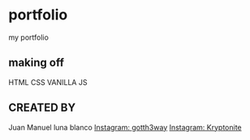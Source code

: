 # portfolio
my portfolio

## making off
HTML
CSS
VANILLA JS

## CREATED BY
Juan Manuel luna blanco
[Instagram: gotth3way](https://www.instagram.com/gotth3way.apis/)
[Instagram: Kryptonite](https://www.instagram.com/kryptonite.original/)
